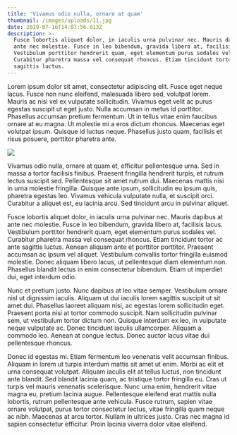 ```yaml
---
title: 'Vivamus odio nulla, ornare at quam'
thumbnail: /images/uploads/11.jpg
date: 2019-07-16T14:07:56.013Z
description: >-
  Fusce lobortis aliquet dolor, in iaculis urna pulvinar nec. Mauris dapibus at
  ante nec molestie. Fusce in leo bibendum, gravida libero at, facilisis lacus.
  Vestibulum porttitor hendrerit quam, eget elementum purus sodales vel.
  Curabitur pharetra massa vel consequat rhoncus. Etiam tincidunt tortor ac ante
  sagittis luctus.
---
```

Lorem ipsum dolor sit amet, consectetur adipiscing elit. Fusce eget neque lacus. Fusce non nunc eleifend, malesuada libero sed, volutpat lorem. Mauris ac nisi vel ex vulputate sollicitudin. Vivamus eget velit ac purus egestas suscipit ut eget justo. Nulla accumsan in metus id porttitor. Phasellus accumsan pretium fermentum. Ut in tellus vitae enim faucibus ornare at eu magna. Ut molestie mi a eros dictum rhoncus. Maecenas eget volutpat ipsum. Quisque id luctus neque. Phasellus justo quam, facilisis et risus posuere, porttitor pharetra ante.

![](/images/uploads/18.jpg)

Vivamus odio nulla, ornare at quam et, efficitur pellentesque urna. Sed in massa a tortor facilisis finibus. Praesent fringilla hendrerit turpis, et rutrum lectus suscipit sed. Pellentesque sit amet rutrum dui. Maecenas mattis nisi in urna molestie fringilla. Quisque ante ipsum, sollicitudin eu ipsum quis, pharetra egestas leo. Vivamus vehicula vulputate nulla, et suscipit orci. Curabitur a aliquet est, eu lacinia arcu. Sed tincidunt arcu in pulvinar aliquet.

Fusce lobortis aliquet dolor, in iaculis urna pulvinar nec. Mauris dapibus at ante nec molestie. Fusce in leo bibendum, gravida libero at, facilisis lacus. Vestibulum porttitor hendrerit quam, eget elementum purus sodales vel. Curabitur pharetra massa vel consequat rhoncus. Etiam tincidunt tortor ac ante sagittis luctus. Aenean aliquam ante et porttitor porttitor. Praesent accumsan ac ipsum vel aliquet. Vestibulum convallis tortor fringilla euismod molestie. Donec aliquam libero lacus, ut pellentesque diam elementum non. Phasellus blandit lectus in enim consectetur bibendum. Etiam ut imperdiet dui, eget interdum odio.

Nunc et pretium justo. Nunc dapibus at leo vitae semper. Vestibulum ornare nisl ut dignissim iaculis. Aliquam ut dui iaculis lorem sagittis suscipit ut sit amet dui. Phasellus laoreet aliquam nisi, ac egestas lorem sollicitudin eget. Praesent porta nisi at tortor commodo suscipit. Nam sollicitudin pulvinar sem, ut vestibulum tortor dictum non. Quisque interdum ex leo, in vulputate neque vulputate ac. Donec tincidunt iaculis ullamcorper. Aliquam a commodo leo. Aenean at congue lectus. Donec auctor lacus vitae dui pellentesque rhoncus.

Donec id egestas mi. Etiam fermentum leo venenatis velit accumsan finibus. Aliquam in lorem ut turpis interdum mattis sit amet ut enim. Morbi ac elit et urna consequat volutpat. Aliquam iaculis elit at tellus luctus, non tincidunt ante blandit. Sed blandit lacinia quam, ac tristique tortor fringilla eu. Cras ut turpis vel mauris venenatis scelerisque. Nunc urna enim, hendrerit vitae magna eu, pretium lacinia augue. Pellentesque eleifend erat mattis nulla lobortis, rutrum pellentesque ante vehicula. Fusce rutrum, sapien vitae ornare volutpat, purus tortor consectetur lectus, vitae fringilla quam neque ac nibh. Maecenas at arcu tortor. Nullam in ultrices justo. Cras nec magna id sapien consectetur efficitur. Proin lacinia viverra dolor vitae eleifend.
